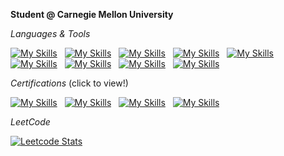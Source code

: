 **Student @ Carnegie Mellon University**

*Languages & Tools*

[![My Skills](https://skillicons.dev/icons?i=py)]() &nbsp;
[![My Skills](https://skillicons.dev/icons?i=sklearn)]() &nbsp;
[![My Skills](https://skillicons.dev/icons?i=c)]() &nbsp;
[![My Skills](https://skillicons.dev/icons?i=matlab)]() &nbsp;
[![My Skills](https://skillicons.dev/icons?i=js)]() &nbsp;
[![My Skills](https://skillicons.dev/icons?i=html)]() &nbsp;
[![My Skills](https://skillicons.dev/icons?i=css)]() &nbsp;
[![My Skills](https://skillicons.dev/icons?i=dart)]() &nbsp;
[![My Skills](https://skillicons.dev/icons?i=flutter)]()

*Certifications* (click to view!) 

[![My Skills](https://skillicons.dev/icons?i=py)](https://app.codesignal.com/coding-report/TBuoNcxiWyMTXcdng-SGhxxjJLwZQXdvBP8Weio3Nj?accessToken=TBuoNcxiWyMTXcdng-KMcHPzToGqLLMQBnevhNrLup) &nbsp;
[![My Skills](https://skillicons.dev/icons?i=js)](https://www.coursera.org/account/accomplishments/certificate/BGBEMECYLTTT) &nbsp;
[![My Skills](https://skillicons.dev/icons?i=html)](https://www.coursera.org/account/accomplishments/certificate/QNX2RNREAYCM) &nbsp;
[![My Skills](https://skillicons.dev/icons?i=css)](https://www.coursera.org/account/accomplishments/certificate/HSZ5AHTGYD7A) 

*LeetCode*

[![Leetcode Stats](https://leetcard.jacoblin.cool/bwung292)](https://leetcode.com/bwung292)

